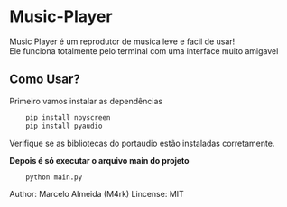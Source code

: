 # Music-Player

<p>Music Player é um reprodutor de musica leve e facil de usar! <br>Ele funciona totalmente pelo terminal com uma interface muito amigavel</p>

## Como Usar?

<p>Primeiro vamos instalar as dependências</p>

```bash
	pip install npyscreen
	pip install pyaudio
```

<p>Verifique se as bibliotecas do portaudio estão instaladas corretamente.</p>

<b>Depois é só executar o arquivo main do projeto</b>

```bash
	python main.py
```

Author: Marcelo Almeida (M4rk)
Lincense: MIT

